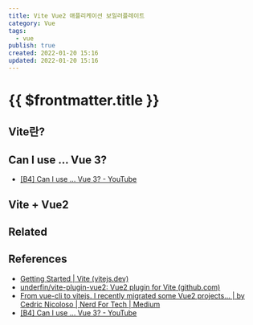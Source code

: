 ```yaml
---
title: Vite Vue2 애플리케이션 보일러플레이트
category: Vue
tags:
  - vue
publish: true
created: 2022-01-20 15:16
updated: 2022-01-20 15:16
---
```


# {{ $frontmatter.title }}

## Vite란?

## Can I use ... Vue 3?

- [[B4] Can I use ... Vue 3? - YouTube](https://www.youtube.com/watch?v=Z0OG00YQeMg)

## Vite + Vue2

## Related

## References

- [Getting Started | Vite (vitejs.dev)](https://vitejs.dev/guide/#scaffolding-your-first-vite-project)
- [underfin/vite-plugin-vue2: Vue2 plugin for Vite (github.com)](https://github.com/underfin/vite-plugin-vue2)
- [From vue-cli to vitejs. I recently migrated some Vue2 projects… | by Cedric Nicoloso | Nerd For Tech | Medium](https://medium.com/nerd-for-tech/from-vue-cli-to-vitejs-648d2f5e031d)
- [[B4] Can I use ... Vue 3? - YouTube](https://www.youtube.com/watch?v=Z0OG00YQeMg)
